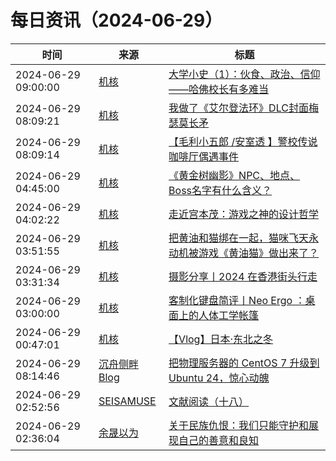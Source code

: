 ﻿# 每日资讯（2024-06-29）

|时间|来源|标题|
|---|---|---|
|2024-06-29 09:00:00|[机核](https://www.gcores.com/rss)|[大学小史（1）：伙食、政治、信仰——哈佛校长有多难当](https://www.gcores.com/articles/184213)|
|2024-06-29 08:09:21|[机核](https://www.gcores.com/rss)|[我做了《艾尔登法环》DLC封面梅瑟莫长矛](https://www.gcores.com/videos/184236)|
|2024-06-29 08:09:14|[机核](https://www.gcores.com/rss)|[【毛利小五郎 /安室透 】警校传说咖啡厅偶遇事件](https://www.gcores.com/videos/184235)|
|2024-06-29 04:45:00|[机核](https://www.gcores.com/rss)|[《黄金树幽影》NPC、地点、Boss名字有什么含义？](https://www.gcores.com/videos/184215)|
|2024-06-29 04:02:22|[机核](https://www.gcores.com/rss)|[走近宫本茂：游戏之神的设计哲学](https://www.gcores.com/articles/183002)|
|2024-06-29 03:51:55|[机核](https://www.gcores.com/rss)|[把黄油和猫绑在一起，猫咪飞天永动机被游戏《黄油猫》做出来了？](https://www.gcores.com/articles/184239)|
|2024-06-29 03:31:34|[机核](https://www.gcores.com/rss)|[摄影分享丨2024 在香港街头行走](https://www.gcores.com/articles/184237)|
|2024-06-29 03:00:00|[机核](https://www.gcores.com/rss)|[客制化键盘简评丨Neo Ergo ：桌面上的人体工学帐篷](https://www.gcores.com/articles/184228)|
|2024-06-29 00:47:01|[机核](https://www.gcores.com/rss)|[【Vlog】日本·东北之冬](https://www.gcores.com/videos/184233)|
|2024-06-29 08:14:46|[沉舟侧畔 Blog](https://springwood.me/feed/)|[把物理服务器的 CentOS 7 升级到 Ubuntu 24，惊心动魄](https://springwood.me/centos-7-to-ubuntu-24/)|
|2024-06-29 02:52:56|[SEISAMUSE](https://www.seis-jun.xyz/atom.xml)|[文献阅读（十八）](http://www.seis-jun.xyz/paper-reading-18)|
|2024-06-29 02:36:04|[余晟以为](https://feedpress.me/wx-yurii-says)|[关于民族仇恨：我们只能守护和展现自己的善意和良知](http://mp.weixin.qq.com/s?__biz=MzA3MDMwOTcwMg%3D%3D&mid=2650009968&idx=1&sn=5e2a85c82e18a2ca2255f6f1f6fb5084)|
